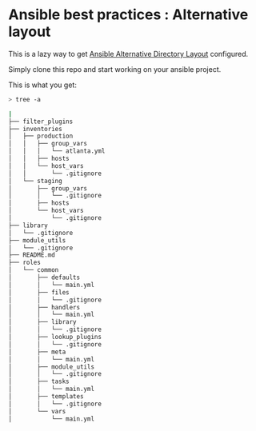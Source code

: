 # Ansible best practices : Alternative layout


This is a lazy way to get [Ansible Alternative Directory Layout](https://docs.ansible.com/ansible/latest/user_guide/playbooks_best_practices.html#directory-layout) configured.

Simply clone this repo and start working on your ansible project.

This is what you get:

``` bash
> tree -a

|
├── filter_plugins
├── inventories
│   ├── production
│   │   ├── group_vars
│   │   │   └── atlanta.yml
│   │   ├── hosts
│   │   └── host_vars
│   │       └── .gitignore
│   └── staging
│       ├── group_vars
│       │   └── .gitignore
│       ├── hosts
│       └── host_vars
│           └── .gitignore
├── library
│   └── .gitignore
├── module_utils
│   └── .gitignore
├── README.md
├── roles
│   └── common
│       ├── defaults
│       │   └── main.yml
│       ├── files
│       │   └── .gitignore
│       ├── handlers
│       │   └── main.yml
│       ├── library
│       │   └── .gitignore
│       ├── lookup_plugins
│       │   └── .gitignore
│       ├── meta
│       │   └── main.yml
│       ├── module_utils
│       │   └── .gitignore
│       ├── tasks
│       │   └── main.yml
│       ├── templates
│       │   └── .gitignore
│       └── vars
│           └── main.yml

```
